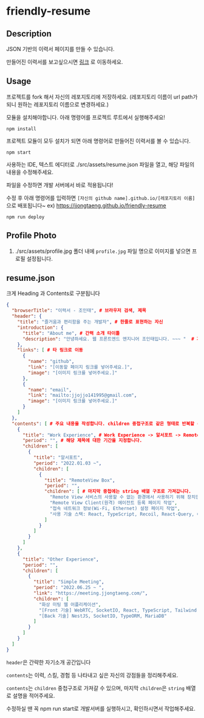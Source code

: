 # friendly-resume

## Description
JSON 기반의 이력서 페이지를 만들 수 있습니다.

만들어진 이력서를 보고싶으시면 [링크](https://jjongtaeng.github.io/friendly-resume) 로 이동하세요.

## Usage

프로젝트를 fork 해서 자신의 레포지토리에 저장하세요. (레포지토리 이름이 url path가 되니 원하는 레포지토리 이름으로 변경하세요.)

모듈을 설치해야합니다. 아래 명령어를 프로젝트 루트에서 실행해주세요!
```plain
npm install
``` 

프로젝트 모듈이 모두 설치가 되면 아래 명령어로 만들어진 이력서를 볼 수 있습니다.
```plain
npm start
```

사용하는 IDE, 텍스트 에디터로 ./src/assets/resume.json 파일을 열고, 해당 파일의 내용을 수정해주세요.

파일을 수정하면 개발 서버에서 바로 적용됩니다!

수정 후 아래 명령어를 입력하면 `[자신의 github name].github.io/[레포지토리 이름]` 으로 배포됩니다~ ex) https://jjongtaeng.github.io/friendly-resume
```plain
npm run deploy
```

## Profile Photo
1. ./src/assets/profile.jpg 폴더 내에 `profile.jpg` 파일 명으로 이미지를 넣으면 프로필 설정됩니다.

## resume.json
크게 Heading 과 Contents로 구분됩니다

```json
{
  "browserTitle": "이력서 - 조인태", # 브라우저 검색, 제목
  "header": {
    "title": "즐거움과 편리함을 주는 개발자", # 한줄로 표현하는 자신
    "introduction": {
      "title": "About me", # 간력 소개 타이틀
      "description": "안녕하세요. 웹 프론트엔드 엔지니어 조인태입니다. ~~~ "  # 자신에 대한 간략 소개입니다.
    },
    "links": [ # 타 링크로 이동
      {
        "name": "github",
        "link": "[이동할 페이지 링크를 넣어주세요.]",
        "image": "[이미지 링크를 넣어주세요.]"
      },
      {
        "name": "email",
        "link": "mailto:jjojjo141995@gmail.com",
        "image": "[이미지 링크를 넣어주세요.]"
      }
    ]
  },
  "contents": [ # 주요 내용을 작성합니다. children 중첩구조로 같은 형태로 반복할 수 있습니다.(추천 반복 최대 3deps)
    {
      "title": "Work Experience", # Work Experience -> 알서포트 -> RemoteView Box 구조입니다.
      "period": "", # 해당 제목에 대한 기간을 지정합니다.
      "children": [
        {
          "title": "알서포트",
          "period": "2022.01.03 ~",
          "children": [
            {
              "title": "RemoteView Box",
              "period": "",
              "children": [ # 마지막 중첩에는 string 배열 구조로 가져갑니다.
                "Remote View 서비스의 사용할 수 없는 환경에서 사용하기 위해 장치인 Box의 관리자 페이지를 구성",
                "Remote View Client(원격) 에이전트 등록 페이지 작업",
                "접속 네트워크 정보(Wi-Fi, Ethernet) 설정 페이지 작업",
                "사용 기술 스택: React, TypeScript, Recoil, React-Query, CSS-in-JS, Storybook"
              ]
            }
          ]
        }
      ]
    },
    {
      "title": "Other Experience",
      "period": "",
      "children": [
        {
          "title": "Simple Meeting",
          "period": "2022.06.25 ~ ",
          "link": "https://meeting.jjongtaeng.com/",
          "children": [
            "화상 미팅 웹 어플리케이션",
            "[Front 기술] WebRTC, SocketIO, React, TypeScript, Tailwind, Recoil",
            "[Back 기술] NestJS, SocketIO, TypeORM, MariaDB"
          ]
        }
      ]
    }
  ]
}
```

`header`은 간략한 자기소개 공간입니다

`contents`는 이력, 스킬, 경험 등 나타내고 싶은 자신의 강점들을 정리해주세요.

`contents`는 `children`  중첩구조로 가져갈 수 있으며, 마지막 `children`은 `string` 배열로 설명을 적어주세요.

수정하실 땐 꼭 npm run start로 개발서버를 실행하시고, 확인하시면서 작업해주세요.
